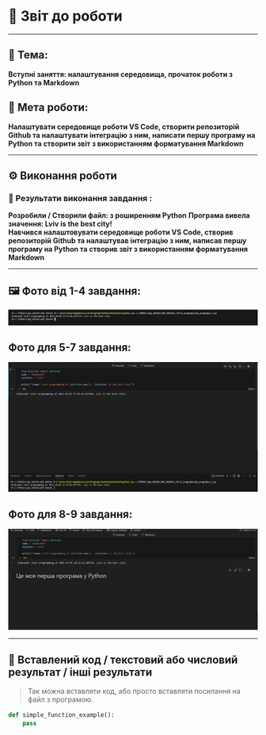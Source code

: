 # 🧾 Звіт до роботи

---

## 📘 Тема:
**Вступні заняття: налаштування середовища, прочаток роботи з Python та Markdown**

## 🎯 Мета роботи:
**Налаштувати середовище роботи VS Code, створити репозиторій Github та налаштувати інтеграцію з ним, написати першу програму на Python та створити звіт з використанням форматування Markdown**

---

## ⚙️ Виконання роботи

### 🔹 Результати виконання завдання :

**Розробили / Створили файл: з роширенням Python** 
**Програма вивела значення: Lviv is the best city!**  
**Навчився налаштовувати середовище роботи VS Code, створив репозиторій Github та налаштував інтеграцію з ним, написав першу програму на Python та створив звіт з використанням форматування Markdown**

---

## 🖼️ Фото від 1-4 завдання:

![alt text](image.png)

## Фото для 5-7 завдання:
![alt text](image-1.png)

## Фото для 8-9 завдання:
![alt text](image-3.png)

---

## 💾 Вставлений код / текстовий або числовий результат / інші результати

> Так можна вставляти код, або просто вставляти посилання на файл з програмою.

```python
def simple_function_example():
    pass
